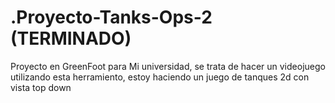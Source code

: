 # .Proyecto-Tanks-Ops-2 (TERMINADO)
Proyecto en GreenFoot para Mi universidad, se trata de hacer un videojuego utilizando esta herramiento, estoy haciendo un juego de tanques 2d con vista top down
